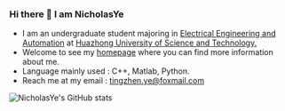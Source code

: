 <!-- ### Hi there 👋

**NicholasYe/NicholasYe** is a ✨ _special_ ✨ repository because its `README.md` (this file) appears on your GitHub profile.

Here are some ideas to get you started:

- 🔭 I’m currently working on ...
- 🌱 I’m currently learning ...
- 👯 I’m looking to collaborate on ...
- 🤔 I’m looking for help with ...
- 💬 Ask me about ...
- 📫 How to reach me: ...
- 😄 Pronouns: ...
- ⚡ Fun fact: ...
--> 

### Hi there 👋 I am NicholasYe

- I am an undergraduate student majoring in [Electrical Engineering and Automation](http://english.seee.hust.edu.cn/) at [Huazhong University of Science and Technology.](http://english.hust.edu.cn/)  
- Welcome to see my [homepage](https://nicholasye.github.io/) where you can find more information about me.
- Language mainly used : C++, Matlab, Python.
- Reach me at my email : [tingzhen.ye@foxmail.com](mailto:tingzhen.ye@foxmail.com)

![NicholasYe's GitHub stats](https://github-readme-stats.vercel.app/api?username=NicholasYe)


<!-- &hide=javascript,html -->
